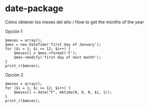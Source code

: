 # date-package

Cómo obtener los meses del año / How to get the months of the year

Opción 1

```
$meses = array();
$mes = new DateTime('first day of January');
for ($i = 1; $i <= 12; $i++) {
    $meses[] = $mes->format('F');
    $mes->modify('first day of next month');
}
print_r($meses);
```

Opción 2
```
$meses = array();
for ($i = 1; $i <= 12; $i++) {
    $meses[] = date("F", mktime(0, 0, 0, $i, 1));
}
print_r($meses);
```
